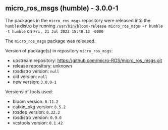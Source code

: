 ## micro_ros_msgs (humble) - 3.0.0-1

The packages in the `micro_ros_msgs` repository were released into the `humble` distro by running `/usr/bin/bloom-release micro_ros_msgs -r humble -t humble` on `Fri, 21 Jul 2023 15:48:13 -0000`

The `micro_ros_msgs` package was released.

Version of package(s) in repository `micro_ros_msgs`:

- upstream repository: https://github.com/micro-ROS/micro_ros_msgs.git
- release repository: unknown
- rosdistro version: `null`
- old version: `null`
- new version: `3.0.0-1`

Versions of tools used:

- bloom version: `0.11.2`
- catkin_pkg version: `0.5.2`
- rosdep version: `0.22.2`
- rosdistro version: `0.9.0`
- vcstools version: `0.1.42`


